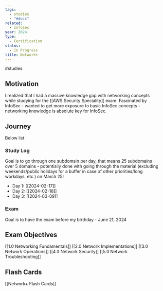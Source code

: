 ```yaml
---
tags:
  - studies
  - "#docs"
related:
  - InfoSec
year: 2024
type:
  - Certification
status:
  - In Progress
title: Network+
---
```

#studies 

## Motivation

I realized that I had a massive knowledge gap with networking concepts while studying for the [[AWS Security Speciality]] exam. Fascinated by InfoSec - wanted to get more exposure to basic InfoSec concepts - networking knowledge is absolute key for InfoSec.

## Journey

Below list 


### Study Log

Goal is to go through one subdomain per day, that means 25 subdomains over 5 domains - potentially done with going through the material (excluding weekends/public holidays for a buffer in case of other priorities/long workdays, etc.) on March 25!

- Day 1: [[2024-02-17]]
- Day 2: [[2024-02-18]]
- Day 3: [[2024-03-09]]

### Exam

Goal is to have the exam before my birthday - June 21, 2024

## Exam Objectives

[[1.0 Networking Fundamentals]]
[[2.0 Network Implementations]]
[[3.0 Network Operations]]
[[4.0 Network Security]]
[[5.0 Network Troubleshooting]]

## Flash Cards

[[Network+ Flash Cards]]